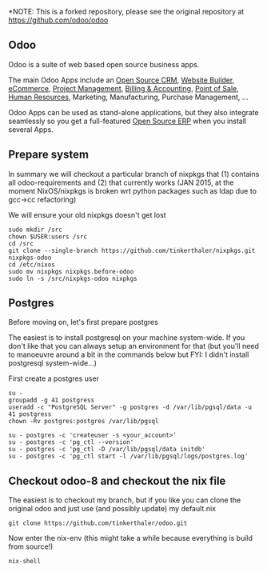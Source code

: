 *NOTE: This is a forked repository, please see the original repository at https://github.com/odoo/odoo

Odoo
----

Odoo is a suite of web based open source business apps.

The main Odoo Apps include an <a href="https://www.odoo.com/page/crm">Open Source CRM</a>, <a href="https://www.odoo.com/page/website-builder">Website Builder</a>, <a href="https://www.odoo.com/page/e-commerce">eCommerce</a>, <a href="https://www.odoo.com/page/project-management">Project Management</a>, <a href="https://www.odoo.com/page/accounting">Billing &amp; Accounting</a>, <a href="https://www.odoo.com/page/point-of-sale">Point of Sale</a>, <a href="https://www.odoo.com/page/employees">Human Resources</a>, Marketing, Manufacturing, Purchase Management, ...  

Odoo Apps can be used as stand-alone applications, but they also integrate seamlessly so you get
a full-featured <a href="https://www.odoo.com">Open Source ERP</a> when you install several Apps.


## Prepare system

In summary we will checkout a particular branch of nixpkgs that (1) contains all odoo-requirements and (2) that currently works (JAN 2015, at the moment NixOS/nixpkgs is broken wrt python packages such as ldap due to gcc->cc refactoring)

We will ensure your old nixpkgs doesn't get lost

    sudo mkdir /src
    chown $USER:users /src
    cd /src
    git clone --single-branch https://github.com/tinkerthaler/nixpkgs.git nixpkgs-odoo
    cd /etc/nixos
    sudo mv nixpkgs nixpkgs.before-odoo
    sudo ln -s /src/nixpkgs-odoo nixpkgs

## Postgres

Before moving on, let's first prepare postgres

The easiest is to install postgresql on your machine system-wide. If you don't like that you can always setup an environment for that (but you'll need to manoeuvre around a bit in the commands below but FYI: I didn't install postgresql system-wide...)

First create a postgres user

    su - 
    groupadd -g 41 postgress
    useradd -c "PostgreSQL Server" -g postgres -d /var/lib/pgsql/data -u 41 postgress
    chown -Rv postgres:postgres /var/lib/pgsql

    su - postgres -c 'createuser -s <your_account>'
    su - postgres -c 'pg_ctl --version'
    su - postgres -c 'pg_ctl -D /var/lib/pgsql/data initdb'
    su - postgres -c 'pg_ctl start -l /var/lib/pgsql/logs/postgres.log'

## Checkout odoo-8 and checkout the nix file

The easiest is to checkout my branch, but if you like you can clone the original odoo and just use (and possibly update) my default.nix

    git clone https://github.com/tinkerthaler/odoo.git

Now enter the nix-env (this might take a while because everything is build from source!)

    nix-shell 

